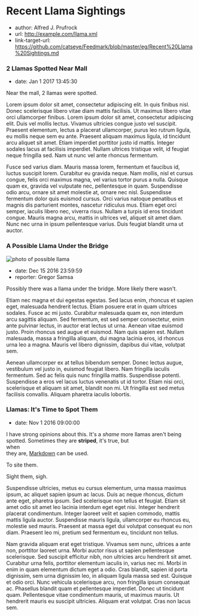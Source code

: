 # Recent Llama Sightings

*   author: Alfred J. Prufrock
*   url: http://example.com/llama.xml
*   link-target-url: https://github.com/catseye/Feedmark/blob/master/eg/Recent%20Llama%20Sightings.md

### 2 Llamas Spotted Near Mall

*   date: Jan 1 2017 13:45:30

Near the mall, 2 llamas were spotted.

Lorem ipsum dolor sit amet, consectetur adipiscing elit. In quis finibus nisl. Donec scelerisque libero vitae diam mattis facilisis. Ut maximus libero vitae orci ullamcorper finibus. Lorem ipsum dolor sit amet, consectetur adipiscing elit. Duis vel mollis lectus. Vivamus ultricies congue justo vel suscipit. Praesent elementum, lectus a placerat ullamcorper, purus leo rutrum ligula, eu mollis neque sem eu ante. Praesent aliquam maximus ligula, id tincidunt arcu aliquet sit amet. Etiam imperdiet porttitor justo id mattis. Integer sodales lacus at facilisis imperdiet. Nullam ultrices tristique velit, id feugiat neque fringilla sed. Nam ut nunc vel ante rhoncus fermentum.

Fusce sed varius diam. Mauris massa lorem, fermentum et faucibus id, luctus suscipit lorem. Curabitur eu gravida neque. Nam mollis, nisl et cursus congue, felis orci maximus magna, vel varius tortor purus a nulla. Quisque quam ex, gravida vel vulputate nec, pellentesque in quam. Suspendisse odio arcu, ornare sit amet molestie at, ornare nec nisl. Suspendisse fermentum dolor quis euismod cursus. Orci varius natoque penatibus et magnis dis parturient montes, nascetur ridiculus mus. Etiam eget orci semper, iaculis libero nec, viverra risus. Nullam a turpis id eros tincidunt congue. Mauris magna arcu, mattis in ultrices vel, aliquet sit amet diam. Nunc nec urna in ipsum pellentesque varius. Duis feugiat blandit urna ut auctor.

### A Possible Llama Under the Bridge

![photo of possible llama](https://static.catseye.tc/images/screenshots/Heronsis_hermnonicii.jpg)

*   date: Dec 15 2016 23:59:59
*   reporter: Gregor Samsa

Possibly there was a llama under the bridge.  More likely there wasn't.

Etiam nec magna et dui egestas egestas. Sed lacus enim, rhoncus et sapien eget, malesuada hendrerit lectus. Etiam posuere erat in quam ultrices sodales. Fusce ac mi justo. Curabitur malesuada quam ex, non interdum arcu sagittis aliquam. Sed fermentum, est sed semper consectetur, enim ante pulvinar lectus, in auctor erat lectus ut urna. Aenean vitae euismod justo. Proin rhoncus sed augue et euismod. Nam quis sapien est. Nullam malesuada, massa a fringilla aliquam, dui magna lacinia eros, id rhoncus urna leo a magna. Mauris vel libero dignissim, dapibus dui vitae, volutpat sem.

Aenean ullamcorper ex at tellus bibendum semper. Donec lectus augue, vestibulum vel justo in, euismod feugiat libero. Nam fringilla iaculis fermentum. Sed ac felis quis nunc fringilla mattis. Suspendisse potenti. Suspendisse a eros vel lacus luctus venenatis ut id tortor. Etiam nisi orci, scelerisque et aliquam sit amet, blandit non mi. Ut fringilla est sed metus facilisis convallis. Aliquam pharetra iaculis lobortis.

### Llamas: It's Time to Spot Them ###

*   date: Nov 1 2016 09:00:00

I have strong opinions about this.  It's a _shame_ more llamas aren't
being spotted.  Sometimes they are **striped**, it's true, but  
when  
they are, [Markdown](https://daringfireball.net/projects/markdown/)
can be used.

To site them.

Sight them, sigh.

Suspendisse ultricies, metus eu cursus elementum, urna massa maximus ipsum, ac aliquet sapien ipsum ac lacus. Duis ac neque rhoncus, dictum ante eget, pharetra ipsum. Sed scelerisque non tellus et feugiat. Etiam sit amet odio sit amet leo lacinia interdum eget eget nisi. Integer hendrerit placerat condimentum. Integer laoreet velit et sapien commodo, mattis mattis ligula auctor. Suspendisse mauris ligula, ullamcorper eu rhoncus eu, molestie sed mauris. Praesent at massa eget dui volutpat consequat eu non diam. Praesent leo mi, pretium sed fermentum eu, tincidunt non tellus.

Nam gravida aliquam erat eget tristique. Vivamus sem nunc, ultrices a ante non, porttitor laoreet urna. Morbi auctor risus ut sapien pellentesque scelerisque. Sed suscipit efficitur nibh, non ultricies arcu hendrerit sit amet. Curabitur urna felis, porttitor elementum iaculis in, varius nec mi. Morbi in enim in quam elementum dictum eget a odio. Cras blandit, sapien id porta dignissim, sem urna dignissim leo, in aliquam ligula massa sed est. Quisque et odio orci. Nunc vehicula scelerisque arcu, non fringilla ipsum consequat ac. Phasellus blandit quam et pellentesque imperdiet. Donec ut tincidunt quam. Pellentesque vitae condimentum mauris, ut maximus mauris. Ut hendrerit mauris eu suscipit ultricies. Aliquam erat volutpat. Cras non lacus sem.
